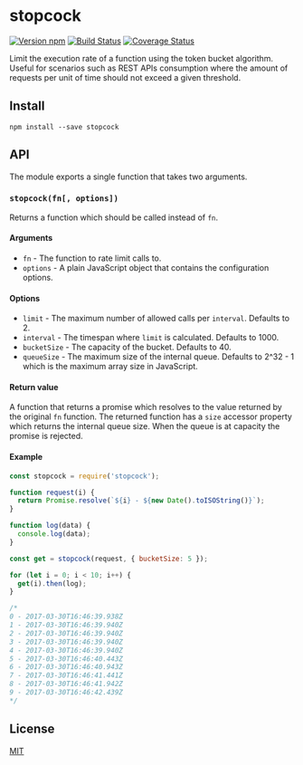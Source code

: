 # stopcock

[![Version npm][npm-stopcock-badge]][npm-stopcock]
[![Build Status][ci-stopcock-badge]][ci-stopcock]
[![Coverage Status][coverage-stopcock-badge]][coverage-stopcock]

Limit the execution rate of a function using the token bucket algorithm. Useful
for scenarios such as REST APIs consumption where the amount of requests per
unit of time should not exceed a given threshold.

## Install

```
npm install --save stopcock
```

## API

The module exports a single function that takes two arguments.

### `stopcock(fn[, options])`

Returns a function which should be called instead of `fn`.

#### Arguments

- `fn` - The function to rate limit calls to.
- `options` - A plain JavaScript object that contains the configuration options.

#### Options

- `limit` - The maximum number of allowed calls per `interval`. Defaults to 2.
- `interval` - The timespan where `limit` is calculated. Defaults to 1000.
- `bucketSize` - The capacity of the bucket. Defaults to 40.
- `queueSize` - The maximum size of the internal queue. Defaults to 2^32 - 1
  which is the maximum array size in JavaScript.

#### Return value

A function that returns a promise which resolves to the value returned by the
original `fn` function. The returned function has a `size` accessor property
which returns the internal queue size. When the queue is at capacity the promise
is rejected.

#### Example

```js
const stopcock = require('stopcock');

function request(i) {
  return Promise.resolve(`${i} - ${new Date().toISOString()}`);
}

function log(data) {
  console.log(data);
}

const get = stopcock(request, { bucketSize: 5 });

for (let i = 0; i < 10; i++) {
  get(i).then(log);
}

/*
0 - 2017-03-30T16:46:39.938Z
1 - 2017-03-30T16:46:39.940Z
2 - 2017-03-30T16:46:39.940Z
3 - 2017-03-30T16:46:39.940Z
4 - 2017-03-30T16:46:39.940Z
5 - 2017-03-30T16:46:40.443Z
6 - 2017-03-30T16:46:40.943Z
7 - 2017-03-30T16:46:41.441Z
8 - 2017-03-30T16:46:41.942Z
9 - 2017-03-30T16:46:42.439Z
*/
```

## License

[MIT](LICENSE)

[npm-stopcock-badge]: https://img.shields.io/npm/v/stopcock.svg
[npm-stopcock]: https://www.npmjs.com/package/stopcock
[ci-stopcock-badge]:
  https://img.shields.io/github/actions/workflow/status/lpinca/stopcock/ci.yml?branch=master&label=CI
[ci-stopcock]:
  https://github.com/lpinca/stopcock/actions?query=workflow%3ACI+branch%3Amaster
[coverage-stopcock-badge]:
  https://img.shields.io/coveralls/lpinca/stopcock/master.svg
[coverage-stopcock]: https://coveralls.io/r/lpinca/stopcock?branch=master
